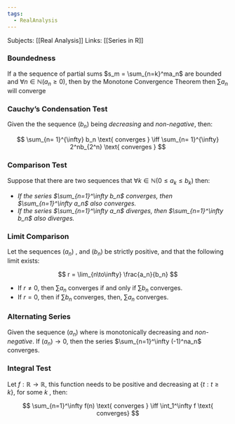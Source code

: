 ```yaml
---
tags:
  - RealAnalysis
---
```

Subjects: [[Real Analysis]]
Links: [[Series in R]]
### Boundedness

If a the sequence of partial sums $s_m = \sum_{n=k}^ma_n$ are bounded and $\forall n \in\mathbb{N}(a_n\geq0)$, then by the Monotone Convergence Theorem then $\sum a_n$ will converge

### **Cauchy’s Condensation Test**

Given the the sequence $(b_n)$ being _decreasing_ and _non-negative_, then:

$$ \sum_{n= 1}^{\infty} b_n \text{ converges } \iff \sum_{n= 1}^{\infty} 2^nb_{2^n} \text{ converges } $$

### Comparison Test

Suppose that there are two sequences that $\forall k \in \mathbb{N(}0 \leq a_k\leq b_k)$ then:

- _If the series $\sum_{n=1}^\infty b_n$ converges, then $\sum_{n=1}^\infty a_n$ also converges._
- _If the series $\sum_{n=1}^\infty a_n$ diverges, then $\sum_{n=1}^\infty b_n$ also diverges._

### Limit Comparison

Let the sequences $(a_n)$ , and $(b_n)$ be strictly positive, and that the following limit exists:

$$ r = \lim_{n\to\infty} \frac{a_n}{b_n} $$

- If $r \neq 0$, then $\sum a_n$ converges if and only if $\sum b_n$ converges.
- If $r = 0$, then if $\sum b_n$ converges, then, $\sum a_n$ converges.

### Alternating Series

Given the sequence $(a_n)$ where is monotonically decreasing and _non-negative_. If $(a_n) \to 0$, then the series $\sum_{n=1}^\infty (-1)^na_n$ converges.

### Integral Test

Let $f: \mathbb{R} \to \mathbb{R}$, this function needs to be positive and decreasing at $\{t: t\geq k \}$, for some $k$ , then:

$$ \sum_{n=1}^\infty f(n) \text{ converges } \iff \int_1^\infty f \text{ converges} $$